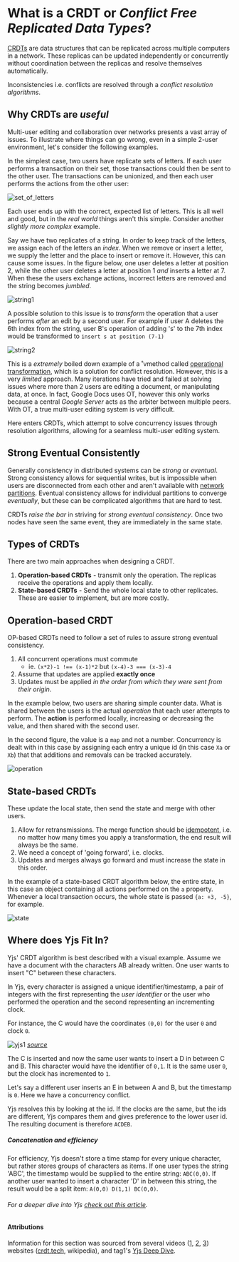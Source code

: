 # What is a CRDT or _Conflict Free Replicated Data Types_?

[CRDTs](https://en.wikipedia.org/wiki/Conflict-free_replicated_data_type) are data structures that can be replicated across multiple computers in a network. These replicas can be updated independently or concurrently without coordination between the replicas and resolve themselves automatically. 

Inconsistencies i.e. conflicts are resolved through a *conflict resolution algorithms*. 

## Why CRDTs are _useful_
Multi-user editing and collaboration over networks presents a vast array of issues. To illustrate where things can go wrong, even in a simple 2-user environment, let's consider the following examples. 

In the simplest case, two users have replicate sets of letters. If each user performs a transaction on their set, those transactions could then be sent to the other user. The transactions can be unionized, and then each user performs the actions from the other user:

![set_of_letters](/images/list.png)

Each user ends up with the correct, expected list of letters. This is all well and good, but in the _real world_ things aren't this simple. Consider another _slightly more complex_ example. 

Say we have two replicates of a string. In order to keep track of the letters, we assign each of the letters an _index_. When we remove or insert a letter, we supply the letter and the place to insert or remove it. However, this can cause some issues. In the figure below, one user deletes a letter at position 2, while the other user deletes a letter at position 1 _and_ inserts a letter at 7. When these the users exchange actions, incorrect letters are removed and the string becomes _jumbled_.


![string1](/images/string1.png)


A possible solution to this issue is to _transform_ the operation that a user performs _after_ an edit by a second user. For example if user A deletes the 6th index from the string, user B's operation of adding 's' to the 7th index would be transformed to `insert s at position (7-1)`


![string2](/images/string2.png)

This is a _extremely_ boiled down example of a ˚vmethod called [operational transformation](https://en.wikipedia.org/wiki/Operational_transformation), which is a solution for conflict resolution. However, this is a very _limited_ approach. Many iterations have tried and failed at solving issues where more than 2 users are editing a document, or manipulating data, at once. In fact, Google Docs uses OT, however this only works because a central _Google Server_ acts as the arbiter between multiple peers. With OT, a true multi-user editing system is very difficult. 

Here enters CRDTs, which attempt to solve concurrency issues through resolution algorithms, allowing for a seamless multi-user editing system. 

## Strong Eventual Consistently
Generally consistency in distributed systems can be _strong_ or _eventual_. Strong consistency allows for sequential writes, but is impossible when users are disconnected from each other and aren't available with [network partitions](https://en.wikipedia.org/wiki/Network_partition). Eventual consistency allows for individual partitions to converge _eventually_, but these can be complicated algorithms that are hard to test.

CRDTs _raise the bar_ in striving for _strong eventual consistency_. Once two nodes have seen the same event, they are immediately in the same state. 



## Types of CRDTs
There are two main approaches when designing a CRDT. 
1. **Operation-based CRDTs** - transmit only the operation. The replicas receive the operations and apply them locally. 
2. **State-based CRDTs** - Send the whole local state to other replicates. These are easier to implement, but are more costly. 

## Operation-based CRDT
OP-based CRDTs need to follow a set of rules to assure strong eventual consistency. 
1. All concurrent operations must commute
    - ie. `(x*2)-1 !== (x-1)*2` but `(x-4)-3 === (x-3)-4`
2. Assume that updates are applied **exactly once**
3. Updates must be applied _in the order from which they were sent from their origin_.

In the example below, two users are sharing simple counter data. What is shared between the users is the actual _operation_ that each user attempts to perform. The **action** is performed locally, increasing or decreasing the value, and then shared with the second user. 

In the second figure, the value is a `map` and not a number. Concurrency is dealt with in this case by assigning each entry a unique id (in this case `Xa` or `Xb`) that that additions and removals can be tracked accurately. 

![operation](/images/operation.png)


## State-based CRDTs
These update the local state, then send the state and merge with other users. 
1. Allow for retransmissions. The merge function should be [idempotent](https://en.wikipedia.org/wiki/Idempotence), i.e. no matter how many times you apply a transformation, the end result will always be the same. 
2. We need a concept of 'going forward', i.e. clocks. 
3. Updates and merges always go forward and must increase the state in this order. 

In the example of a state-based CRDT algorithm below, the entire state, in this case an object containing all actions performed on the `a` property. Whenever a local transaction occurs, the whole state is passed `{a: +3, -5}`, for example. 

![state](/images/state.png)


## Where does Yjs Fit In?

Yjs' CRDT algorithm is best described with a visual example. Assume we have a document with the characters AB already written. One user wants to insert "C" between these characters. 

In Yjs, every character is assigned a unique identifier/timestamp, a pair of integers with the first representing the _user identifier_ or the user who performed the operation and the second representing an incrementing clock. 

For instance, the C would have the coordinates `(0,0)` for the user `0` and clock `0`.

![yjs1](/images/yjs1.png)
_[source](https://www.tag1consulting.com/blog/yjs-deep-dive-part-2)_

The C is inserted and now the same user wants to insert a D in between C and B. This character would have the identifier of `0,1`. It is the same user `0`, but the clock has incremented to `1`. 

Let's say a different user inserts an E in between A and B, but the timestamp is `0`. Here we have a concurrency conflict. 

Yjs resolves this by looking at the id. If the clocks are the same, but the ids are different, Yjs compares them and gives preference to the lower user id. The resulting document is therefore `ACDEB`.

##### Concatenation and efficiency
For efficiency, Yjs doesn't store a time stamp for every unique character, but rather stores groups of characters as items. If one user types the string 'ABC', the timestamp would be supplied to the entire string: `ABC(0,0)`. If another user wanted to insert a character 'D' in between this string, the result would be a split item: `A(0,0) D(1,1) BC(0,0)`.

###### For a deeper dive into Yjs [check out this article](https://www.tag1consulting.com/blog/yjs-deep-dive-part-1).



#### Attributions
Information for this section was sourced from several videos ([1](https://youtu.be/M8-WFTjZoA0), [2](https://youtu.be/B5NULPSiOGw), [3](https://www.youtube.com/watch?v=9xFfOhasiOE&t=1871s)) websites ([crdt.tech](https://crdt.tech/), wikipedia), and tag1's [Yjs Deep Dive](https://www.tag1consulting.com/blog/yjs-deep-dive-part-1).


